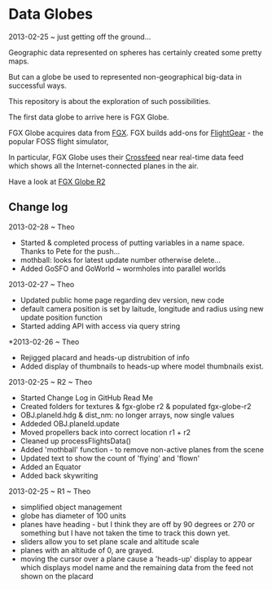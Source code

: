 Data Globes
===========

2013-02-25 ~ just getting off the ground...

Geographic data represented on spheres has certainly created some pretty maps.

But can a globe be used to represented non-geographical big-data in successful ways.

This repository is about the exploration of such possibilities.

The first data globe to arrive here is FGX Globe.

FGX Globe acquires data from [FGX](http://www.fgx.ch/). FGX builds add-ons for [FlightGear](http://www.flightgear.org/) - the popular FOSS flight simulator, 

In particular, FGX Globe uses their [Crossfeed](http://crossfeed.fgx.ch/data) near real-time data feed which shows all the Internet-connected planes in the air.

Have a look at [FGX Globe R2](http://jaanga.github.com/data-globes/fgx-globe-r2/)


## Change log

2013-02-28 ~ Theo
* Started & completed process of putting variables in a name space. Thanks to Pete for the push...
* mothball: looks for latest update number otherwise delete...
* Added GoSFO and GoWorld ~ wormholes into parallel worlds

2013-02-27 ~ Theo
* Updated public home page regarding dev version, new code 
* default camera position is set by laitude, longitude and radius using new update position function
* Started adding API with access via query string 

*2013-02-26 ~ Theo
* Rejigged placard and heads-up distrubition of info
* Added display of thumbnails to heads-up where model thumbnails exist.

2013-02-25 ~ R2 ~ Theo  
* Started Change Log in GitHub Read Me  
* Created folders for textures & fgx-globe r2 & populated fgx-globe-r2  
* OBJ.planeId.hdg & dist_nm: no longer arrays, now single values  
* Addeded OBJ.planeId.update  
* Moved propellers back into correct location r1 + r2  
* Cleaned up processFlightsData()  
* Added 'mothball' function - to remove non-active planes from the scene  
* Updated text to show the count of 'flying' and 'flown'  
* Added an Equator  
* Added back skywriting  

2013-02-25 ~ R1 ~ Theo  
* simplified object management
* globe has diameter of 100 units
* planes have heading - but I think they are off by 90 degrees or 270 or something but I have not taken the time to track this down yet.
* sliders allow you to set plane scale and altitude scale
* planes with an altitude of 0, are grayed.
* moving the cursor over a plane cause a 'heads-up' display to appear which displays model name and the remaining data from the feed not shown on the placard

